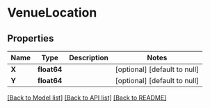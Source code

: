 # VenueLocation

## Properties
Name | Type | Description | Notes
------------ | ------------- | ------------- | -------------
**X** | **float64** |  | [optional] [default to null]
**Y** | **float64** |  | [optional] [default to null]

[[Back to Model list]](../README.md#documentation-for-models) [[Back to API list]](../README.md#documentation-for-api-endpoints) [[Back to README]](../README.md)

